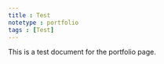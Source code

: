 ```yaml
---
title : Test
notetype : portfolio
tags : [Test]
---
```


This is a test document for the portfolio page.